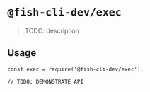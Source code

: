 # `@fish-cli-dev/exec`

> TODO: description

## Usage

```
const exec = require('@fish-cli-dev/exec');

// TODO: DEMONSTRATE API
```
